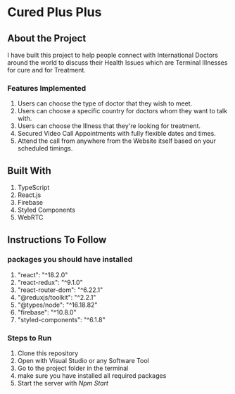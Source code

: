 # Cured Plus Plus

## About the Project

I have built this project to help people connect with International Doctors around the world to discuss their Health Issues which are Terminal Illnesses for cure and for Treatment.

### Features Implemented

1. Users can choose the type of doctor that they wish to meet.
2. Users can choose a specific country for doctors whom they want to talk with.
3. Users can choose the Illness that they're looking for treatment.
4. Secured Video Call Appointments with fully flexible dates and times.
5. Attend the call from anywhere from the Website itself based on your scheduled timings.

## Built With

1. TypeScript
2. React.js
3. Firebase
4. Styled Components
5. WebRTC


## Instructions To Follow

### packages you should have installed

1. "react": "^18.2.0"
2. "react-redux": "^9.1.0"
3. "react-router-dom": "^6.22.1"
4. "@reduxjs/toolkit": "^2.2.1"
5. "@types/node": "^16.18.82"
6. "firebase": "^10.8.0"
7. "styled-components": "^6.1.8"

### Steps to Run

1. Clone this repository
2. Open with Visual Studio or any Software Tool
3. Go to the project folder in the terminal
4. make sure you have installed all required packages
5. Start the server with *Npm Start*
